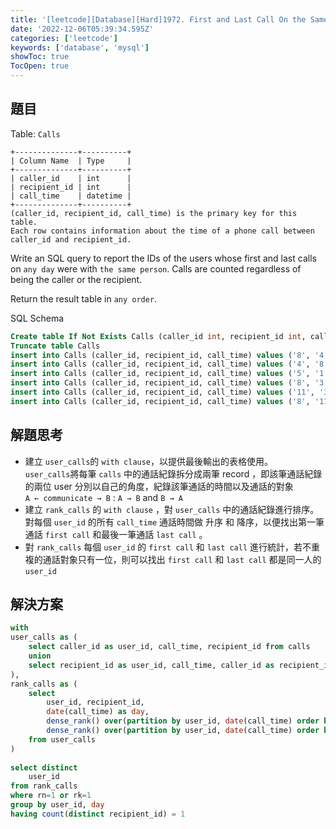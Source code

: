 ```yaml
---
title: '[leetcode][Database][Hard]1972. First and Last Call On the Same Day'
date: '2022-12-06T05:39:34.595Z'
categories: ['leetcode']
keywords: ['database', 'mysql']
showToc: true
TocOpen: true
---
```


## 題目

Table: `Calls`
```
+--------------+----------+  
| Column Name  | Type     |  
+--------------+----------+  
| caller_id    | int      |  
| recipient_id | int      |  
| call_time    | datetime |  
+--------------+----------+  
(caller_id, recipient_id, call_time) is the primary key for this table.  
Each row contains information about the time of a phone call between caller_id and recipient_id.
```
Write an SQL query to report the IDs of the users whose first and last calls on `any day` were with `the same person`. Calls are counted regardless of being the caller or the recipient.

Return the result table in `any order`.

SQL Schema
```sql
Create table If Not Exists Calls (caller_id int, recipient_id int, call_time datetime)  
Truncate table Calls  
insert into Calls (caller_id, recipient_id, call_time) values ('8', '4', '2021-08-24 17:46:07')  
insert into Calls (caller_id, recipient_id, call_time) values ('4', '8', '2021-08-24 19:57:13')  
insert into Calls (caller_id, recipient_id, call_time) values ('5', '1', '2021-08-11 05:28:44')  
insert into Calls (caller_id, recipient_id, call_time) values ('8', '3', '2021-08-17 04:04:15')  
insert into Calls (caller_id, recipient_id, call_time) values ('11', '3', '2021-08-17 13:07:00')  
insert into Calls (caller_id, recipient_id, call_time) values ('8', '11', '2021-08-17 22:22:22')
```
## 解題思考

*   建立 `user_calls`的 `with clause`，以提供最後輸出的表格使用。  
    `user_calls`將每筆 `calls` 中的通話紀錄拆分成兩筆 record ，即該筆通話紀錄的兩位 user 分別以自己的角度，紀錄該筆通話的時間以及通話的對象  
    `A ← communicate → B` : `A → B` and `B → A`
*   建立 `rank_calls` 的 `with clause` ，對 `user_calls` 中的通話紀錄進行排序。  
    對每個 `user_id` 的所有 `call_time` 通話時間做 升序 和 降序，以便找出第一筆通話 `first call` 和最後一筆通話 `last call` 。
*   對 `rank_calls` 每個 `user_id` 的 `first call` 和 `last call` 進行統計，若不重複的通話對象只有一位，則可以找出 `first call` 和 `last call` 都是同一人的 `user_id`

## 解決方案
```sql
with  
user_calls as (  
    select caller_id as user_id, call_time, recipient_id from calls  
    union  
    select recipient_id as user_id, call_time, caller_id as recipient_id from calls  
),  
rank_calls as (  
    select  
        user_id, recipient_id,  
        date(call_time) as day,  
        dense_rank() over(partition by user_id, date(call_time) order by call_time asc) as rn,  
        dense_rank() over(partition by user_id, date(call_time) order by call_time desc) as rk  
    from user_calls  
)  
  
select distinct  
    user_id  
from rank_calls  
where rn=1 or rk=1  
group by user_id, day  
having count(distinct recipient_id) = 1
```